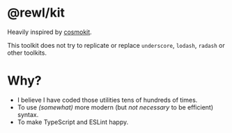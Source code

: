 # @rewl/kit

Heavily inspired by [cosmokit](https://github.com/shigma/cosmokit).

This toolkit does not try to replicate or replace `underscore`, `lodash`, `radash` or other toolkits.

# Why?

- I believe I have coded those utilities tens of hundreds of times.
- To use *(somewhat)* more modern (but *not necessary* to be efficient) syntax.
- To make TypeScript and ESLint happy.

